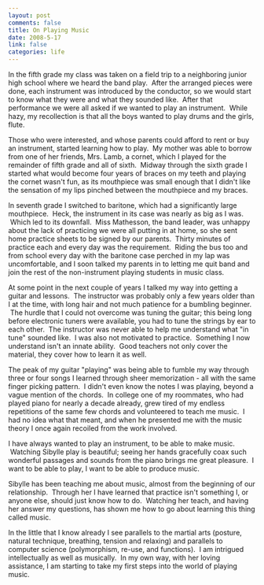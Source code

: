 ```yaml
--- 
layout: post
comments: false
title: On Playing Music
date: 2008-5-17
link: false
categories: life
---
```

In the fifth grade my class was taken on a field trip to a neighboring junior high school where we heard the band play.  After the arranged pieces were done, each instrument was introduced by the conductor, so we would start to know what they were and what they sounded like.  After that performance we were all asked if we wanted to play an instrument.  While hazy, my recollection is that all the boys wanted to play drums and the girls, flute.

Those who were interested, and whose parents could afford to rent or buy an instrument, started learning how to play.  My mother was able to borrow from one of her friends, Mrs. Lamb, a cornet, which I played for the remainder of fifth grade and all of sixth.  Midway through the sixth grade I started what would become four years of braces on my teeth and playing the cornet wasn't fun, as its mouthpiece was small enough that I didn't like the sensation of my lips pinched between the mouthpiece and my braces.

In seventh grade I switched to baritone, which had a significantly large mouthpiece.  Heck, the instrument in its case was nearly as big as I was.  Which led to its downfall.  Miss Mathesson, the band leader, was unhappy about the lack of practicing we were all putting in at home, so she sent home practice sheets to be signed by our parents.  Thirty minutes of practice each and every day was the requirement.  Riding the bus too and from school every day with the baritone case perched in my lap was uncomfortable, and I soon talked my parents in to letting me quit band and join the rest of the non-instrument playing students in music class. 

At some point in the next couple of years I talked my way into getting a guitar and lessons.  The instructor was probably only a few years older than I at the time, with long hair and not much patience for a bumbling beginner.  The hurdle that I could not overcome was tuning the guitar; this being long before electronic tuners were available, you had to tune the strings by ear to each other.  The instructor was never able to help me understand what "in tune" sounded like.  I was also not motivated to practice.  Something I now understand isn't an innate ability.  Good teachers not only cover the material, they cover how to learn it as well.

The peak of my guitar "playing" was being able to fumble my way through three or four songs I learned through sheer memorization - all with the same finger picking pattern.  I didn't even know the notes I was playing, beyond a vague mention of the chords.  In college one of my roommates, who had played piano for nearly a decade already, grew tired of my endless repetitions of the same few chords and volunteered to teach me music.  I had no idea what that meant, and when he presented me with the music theory I once again recoiled from the work involved.

I have always wanted to play an instrument, to be able to make music.  Watching Sibylle play is beautiful; seeing her hands gracefully coax such wonderful passages and sounds from the piano brings me great pleasure.  I want to be able to play, I want to be able to produce music.

Sibylle has been teaching me about music, almost from the beginning of our relationship.  Through her I have learned that practice isn't something I, or anyone else, should just know how to do.  Watching her teach, and having her answer my questions, has shown me how to go about learning this thing called music.

In the little that I know already I see parallels to the martial arts (posture, natural technique, breathing, tension and relaxing) and parallels to computer science (polymorphism, re-use, and functions).  I am intrigued intellectually as well as musically.  In my own way, with her loving assistance, I am starting to take my first steps into the world of playing music.
